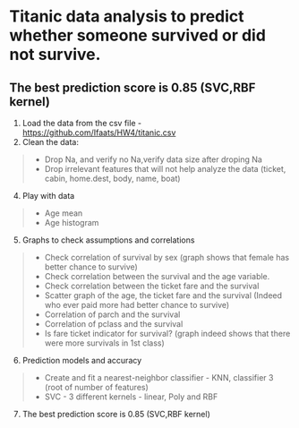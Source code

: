 
#  Titanic data analysis to predict whether someone survived or did not survive.
## The best prediction score is 0.85 (SVC,RBF kernel)
1.	Load the data from the csv file - https://github.com/Ifaats/HW4/titanic.csv
2.	Clean the data:
> * Drop Na, and verify no Na,verify data size after droping Na
> * Drop irrelevant features that will not help analyze the data (ticket, cabin, home.dest, body, name, boat)
4.	Play with data
> * Age mean
> * Age histogram
5.	Graphs to check assumptions and correlations
> * Check correlation of survival by sex (graph shows that female has better chance to survive)
> * Check correlation between the survival and the age variable.
> * Check correlation between the ticket fare and the survival
> * Scatter graph of the age, the ticket fare and the survival (Indeed who ever paid more had better chance to survive)
> * Correlation of parch and the survival
> * Correlation of pclass and the survival
> * Is fare ticket indicator for survival? (graph indeed shows that there were more survivals in 1st class)
6.	Prediction models and accuracy
> * Create and fit a nearest-neighbor classifier - KNN, classifier 3 (root of number of features)
> * SVC  - 3 different kernels - linear, Poly and RBF
7. The best prediction score is 0.85 (SVC,RBF kernel)
